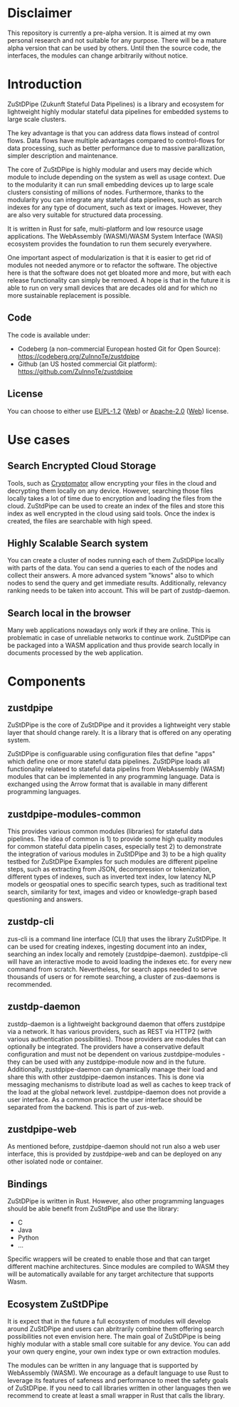 # Disclaimer
This repository is currently a pre-alpha version. It is aimed at my own personal research and not suitable for any purpose. There will be a mature alpha version that can be used by others. Until then the source code, the interfaces, the modules can change arbitrarily without notice.
# Introduction
ZuStDPipe (Zukunft Stateful Data Pipelines) is a library and ecosystem for lightweight highly modular stateful data pipelines for embedded systems to large scale clusters.

The key advantage is that you can address data flows instead of control flows. Data flows have multiple advantages compared to control-flows for data processing, such as better performance due to massive parallization, simpler description and maintenance.

The core of ZuStDPipe is highly modular and users may decide which module to include depending on the system as well as usage context. 
Due to the modularity it can run  small embedding devices up to large scale clusters consisting of millions of nodes. Furthermore, thanks to the modularity you can
integrate any stateful data pipelinees, such as search indexes for any type of document, such as text or images. However, they are also very suitable for structured data processing.

It is written in Rust for safe, multi-platform and low resource usage applications. The WebAssembly (WASM)/WASM System Interface (WASI) ecosystem provides the foundation to run them securely everywhere.

One important aspect of modularization is that it is easier to get rid of modules not needed anymore or to refactor the software. The objective here is that the software does not get bloated more and more, but with each release functionality can simply be removed. A hope is that in the future it is able to run on very small devices that are decades old and for which no more sustainable replacement is possible.

## Code
The code is available under:
* Codeberg (a non-commercial European hosted Git for Open Source): https://codeberg.org/ZuInnoTe/zustdpipe
* Github (an US hosted commercial Git platform): https://github.com/ZuInnoTe/zustdpipe

## License
You can choose to either use [EUPL-1.2](./LICENSE-EUPL-1.2) ([Web](https://spdx.org/licenses/EUPL-1.2.html)) or [Apache-2.0](./LICENSE-Apache-2.0) ([Web](https://spdx.org/licenses/Apache-2.0.html)) license.
# Use cases
## Search Encrypted Cloud Storage
Tools, such as [Cryptomator](https://cryptomator.org/) allow encrypting your files in the cloud and decrypting them locally on any device. However, searching those files locally 
takes a lot of time due to encryption and loading the files from the cloud. ZuStdPipe can be used to create an index of the files and store this index as well encrypted
in the cloud using said tools. Once the index is created, the files are searchable with high speed.
## Highly Scalable Search system
You can create a cluster of nodes running each of them ZuStDPipe locally with parts of the data. You can send a queries to each of the nodes and collect their answers.
A more advanced system "knows" also to which nodes to send the query and get immediate results. Additionally, relevancy ranking needs to be taken into account.
This will be part of zustdp-daemon.
## Search local in the browser
Many web applications nowadays only work if they are online. This is problematic in case of unreliable networks to continue work. ZuStDPipe can be packaged into a WASM application and thus provide search locally in documents processed by the web application.

# Components
## zustdpipe
ZuStDPipe is the core of ZuStDPipe and it provides a lightweight very stable layer that should change rarely. It is a library that is offered on any operating system.

ZuStDPipe is configuarable using configuration files that define "apps" which define one or more stateful data pipelines.
ZuStDPipe loads all functionality relateed to stateful data pipelins from WebAssembly (WASM) modules that can be implemented in any programming language. Data is exchanged using the Arrow format that is available in many different programming languages.

## zustdpipe-modules-common
This provides various common modules (libraries) for stateful data pipelines. The idea of common
is 1) to provide some high quality modules for common stateful data pipelin cases, especially test 2) to demonstrate the integration of various modules in ZuStDPipe and
3) to be a high quality testbed for ZuStDPipe
Examples for such modules are different pipeline steps, such as extracting from JSON, decompression or tokenization, different types of indexes, such as inverted text index, low latency NLP models or geospatial ones to specific search types, such as traditional text search, similarity for text, images and video or knowledge-graph based questioning and answers.
## zustdp-cli
zus-cli is a command line interface (CLI) that uses the library ZuStDPipe. It can be used for creating indexes, ingesting document into an index, searching an index locally and remotely (zustdpipe-daemon). zustdpipe-cli will have an interactive mode to avoid loading the indexes etc. for every new command from scratch. Nevertheless, for search apps needed to serve thousands of users or for remote searching, a cluster of zus-daemons is recommended.
## zustdp-daemon
zustdp-daemon is a lightweight background daemon that offers zustdpipe via a network. It has various providers, such as REST via HTTP2 (with various authentication possibilities). Those providers are modules that can optionally be integrated. The providers have a conservative default configuration and must not be dependent on various zustdpipe-modules - they can be used with any zustdpipe-module now and in the future.
Additionally, zustdpipe-daemon can dynamically manage their load and share this with other zustdpipe-daemon instances. This is done via messaging mechanisms to distribute load as well as caches to keep track of the load at the global network level. 
zustdpipe-daemon does not provide a user interface. As a common practice the user interface should be separated from the backend. This is part of zus-web. 
## zustdpipe-web
As mentioned before, zustdpipe-daemon should not run also a web user interface, this is provided by zustdpipe-web and can be deployed on any other isolated node or container.

## Bindings
ZuStDPipe is written in Rust. However, also other programming languages should be able benefit from ZuStdPipe and use the library:
* C
* Java
* Python
* ...

Specific wrappers will be created to enable those and that can target different machine architectures. Since modules are compiled to WASM they will be automatically available for any target architecture that supports Wasm.


## Ecosystem ZuStDPipe
It is expect that in the future a full ecosystem of modules will develop around ZuStDPipe and users can abritrarily combine them offering search possibilities not even envision here. The main goal of ZuStDPipe is being highly modular with a stable small core suitable for any device. You can add your own query engine, your own index type or own extraction modules.

The modules can be written in any language that is supported by WebAssembly (WASM). We encourage as a default language to use Rust to leverage its features of safeness and performance to meet the safety goals of ZuStDPipe. If you need to call libraries written in other languages then we recommend to create at least a small wrapper in Rust that calls the library. 
